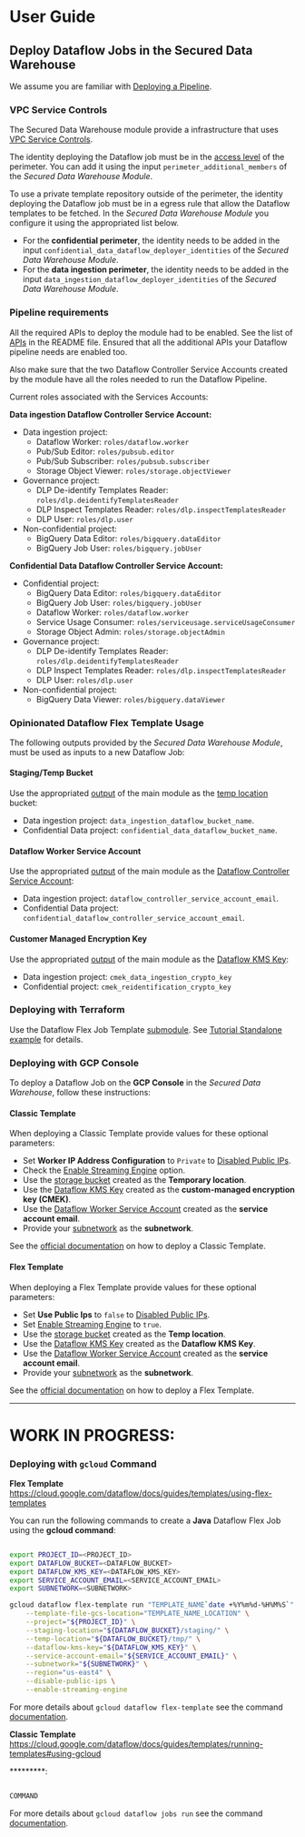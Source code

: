 # User Guide

## Deploy Dataflow Jobs in the Secured Data Warehouse

We assume you are familiar with [Deploying a Pipeline](https://cloud.google.com/dataflow/docs/guides/deploying-a-pipeline).

### VPC Service Controls

The Secured Data Warehouse module provide a infrastructure that uses [VPC Service Controls](https://cloud.google.com/vpc-service-controls/docs/service-perimeters).

The identity deploying the Dataflow job must be in the [access level](https://cloud.google.com/access-context-manager/docs/create-basic-access-level#members-example) of the perimeter. You can add it using the input `perimeter_additional_members` of the *Secured Data Warehouse Module*.

To use a private template repository outside of the perimeter, the identity deploying the Dataflow job must be in a egress rule that allow the Dataflow templates to be fetched. In the *Secured Data Warehouse Module* you configure it using the appropriated list below.

- For the **confidential perimeter**, the identity needs to be added in the input `confidential_data_dataflow_deployer_identities` of the *Secured Data Warehouse Module*.
- For the **data ingestion perimeter**, the identity needs to be added in the input `data_ingestion_dataflow_deployer_identities` of the *Secured Data Warehouse Module*.

### Pipeline requirements

All the required APIs to deploy the module had to be enabled. See the list of [APIs](../README.md#apis) in the README file.
 Ensured that all the additional APIs your Dataflow pipeline needs are enabled too.

Also make sure that the two Dataflow Controller Service Accounts created by the module have all the roles needed to run the Dataflow Pipeline.

Current roles associated with the Services Accounts:

**Data ingestion Dataflow Controller Service Account:**

- Data ingestion project:
  - Dataflow Worker: `roles/dataflow.worker`
  - Pub/Sub Editor: `roles/pubsub.editor`
  - Pub/Sub Subscriber: `roles/pubsub.subscriber`
  - Storage Object Viewer: `roles/storage.objectViewer`
- Governance project:
  - DLP De-identify Templates Reader: `roles/dlp.deidentifyTemplatesReader`
  - DLP Inspect Templates Reader: `roles/dlp.inspectTemplatesReader`
  - DLP User: `roles/dlp.user`
- Non-confidential project:
  - BigQuery Data Editor: `roles/bigquery.dataEditor`
  - BigQuery Job User: `roles/bigquery.jobUser`

**Confidential Data Dataflow Controller Service Account:**

- Confidential project:
  - BigQuery Data Editor: `roles/bigquery.dataEditor`
  - BigQuery Job User: `roles/bigquery.jobUser`
  - Dataflow Worker: `roles/dataflow.worker`
  - Service Usage Consumer: `roles/serviceusage.serviceUsageConsumer`
  - Storage Object Admin: `roles/storage.objectAdmin`
- Governance project:
  - DLP De-identify Templates Reader: `roles/dlp.deidentifyTemplatesReader`
  - DLP Inspect Templates Reader: `roles/dlp.inspectTemplatesReader`
  - DLP User: `roles/dlp.user`
- Non-confidential project:
  - BigQuery Data Viewer: `roles/bigquery.dataViewer`

### Opinionated Dataflow Flex Template Usage

The following outputs provided by the *Secured Data Warehouse Module*, must be used as inputs to a new Dataflow Job:

#### Staging/Temp Bucket

Use the appropriated [output](../README.md#outputs) of the main module as the [temp location](https://cloud.google.com/dataflow/docs/guides/setting-pipeline-options#setting_required_options) bucket:

- Data ingestion project: `data_ingestion_dataflow_bucket_name`.
- Confidential Data project: `confidential_data_dataflow_bucket_name`.

#### Dataflow Worker Service Account

Use the appropriated [output](../README.md#outputs) of the main module as the [Dataflow Controller Service Account](https://cloud.google.com/dataflow/docs/concepts/security-and-permissions#specifying_a_user-managed_worker_service_account):

- Data ingestion project: `dataflow_controller_service_account_email`.
- Confidential Data project: `confidential_dataflow_controller_service_account_email`.

#### Customer Managed Encryption Key

Use the appropriated [output](../README.md#outputs) of the main module as the [Dataflow KMS Key](https://cloud.google.com/dataflow/docs/guides/customer-managed-encryption-keys):

- Data ingestion project: `cmek_data_ingestion_crypto_key`
- Confidential project: `cmek_reidentification_crypto_key`

### Deploying with Terraform

Use the Dataflow Flex Job Template [submodule](../modules/dataflow-flex-job/README.md). See [Tutorial Standalone example](../examples/tutorial-standalone/README.md) for details.

### Deploying with GCP Console

To deploy a Dataflow Job on the **GCP Console** in the *Secured Data Warehouse*, follow
these instructions:

#### Classic Template

When deploying a Classic Template provide values for these optional parameters:

- Set **Worker IP Address Configuration** to `Private` to [Disabled Public IPs](https://cloud.google.com/dataflow/docs/guides/specifying-networks#public_ip_parameter).
- Check the [Enable Streaming Engine](https://cloud.google.com/dataflow/docs/guides/deploying-a-pipeline#streaming-engine) option.
- Use the [storage bucket](#stagingtemp-bucket) created as the **Temporary location**.
- Use the [Dataflow KMS Key](#customer-managed-encryption-key) created as the **custom-managed encryption key (CMEK)**.
- Use the [Dataflow Worker Service Account](#dataflow-worker-service-account) created as the **service account email**.
- Provide your [subnetwork](https://cloud.google.com/dataflow/docs/guides/specifying-networks#specifying_a_network_and_a_subnetwork) as the **subnetwork**.

See the [official documentation](https://cloud.google.com/dataflow/docs/guides/templates/provided-streaming#text-files-on-cloud-storage-to-bigquery-stream) on how to deploy a Classic Template.

#### Flex Template

When deploying a Flex Template provide values for these optional parameters:

- Set **Use Public Ips** to `false` to [Disabled Public IPs](https://cloud.google.com/dataflow/docs/guides/specifying-networks#public_ip_parameter).
- Set [Enable Streaming Engine](https://cloud.google.com/dataflow/docs/guides/deploying-a-pipeline#streaming-engine) to `true`.
- Use the [storage bucket](#stagingtemp-bucket) created as the **Temp location**.
- Use the [Dataflow KMS Key](#customer-managed-encryption-key) created as the **Dataflow KMS Key**.
- Use the [Dataflow Worker Service Account](#dataflow-worker-service-account) created as the **service account email**.
- Provide your [subnetwork](https://cloud.google.com/dataflow/docs/guides/specifying-networks#specifying_a_network_and_a_subnetwork) as the **subnetwork**.

See the [official documentation](https://cloud.google.com/dataflow/docs/guides/templates/using-flex-templates#java_2) on how to deploy a Flex Template.

----------------------

# WORK IN PROGRESS:

### Deploying with `gcloud` Command

**Flex Template** https://cloud.google.com/dataflow/docs/guides/templates/using-flex-templates

You can run the following commands to create a **Java** Dataflow Flex Job using the **gcloud command**:

```sh

export PROJECT_ID=<PROJECT_ID>
export DATAFLOW_BUCKET=<DATAFLOW_BUCKET>
export DATAFLOW_KMS_KEY=<DATAFLOW_KMS_KEY>
export SERVICE_ACCOUNT_EMAIL=<SERVICE_ACCOUNT_EMAIL>
export SUBNETWORK=<SUBNETWORK>

gcloud dataflow flex-template run "TEMPLATE_NAME`date +%Y%m%d-%H%M%S`" \
    --template-file-gcs-location="TEMPLATE_NAME_LOCATION" \
    --project="${PROJECT_ID}" \
    --staging-location="${DATAFLOW_BUCKET}/staging/" \
    --temp-location="${DATAFLOW_BUCKET}/tmp/" \
    --dataflow-kms-key="${DATAFLOW_KMS_KEY}" \
    --service-account-email="${SERVICE_ACCOUNT_EMAIL}" \
    --subnetwork="${SUBNETWORK}" \
    --region="us-east4" \
    --disable-public-ips \
    --enable-streaming-engine

```

For more details about `gcloud dataflow flex-template` see the command [documentation](https://cloud.google.com/sdk/gcloud/reference/dataflow/flex-template/run).

**Classic Template** https://cloud.google.com/dataflow/docs/guides/templates/running-templates#using-gcloud

*********:

```sh

COMMAND

```

For more details about `gcloud dataflow jobs run` see the command [documentation](https://cloud.google.com/sdk/gcloud/reference/dataflow/jobs/run).
